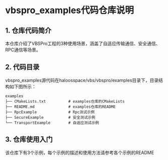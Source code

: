 # vbspro_examples代码仓库说明

## 1. 仓库代码简介

本仓库介绍了VBSPro工程的3种使用场景，涵盖了自适应传输通信、安全通信、 RPC通信等场景。

## 2. 代码目录

vbspro_examples源代码在haloosspace/vbs/vbspro/examples目录下，目录结构如下图所示：

```Plain
examples
├── CMakeLists.txt          # examples仓库的CMakeLists
├── README.md               # examples仓库的README
├── RpcExample              # Rpc测试示例
├── SecureExample           # 安全测试示例
└── TransportExample        # 自适应测试示例
```

## 3. 仓库使用入门

该仓库下有3个示例，每个示例的描述和使用方法请参考各个示例的README

